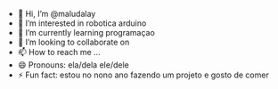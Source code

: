 - 👋 Hi, I’m @maludalay
- 👀 I’m interested in robotica arduino
- 🌱 I’m currently learning programaçao
- 💞️ I’m looking to collaborate on 
- 📫 How to reach me ...
- 😄 Pronouns: ela/dela ele/dele
- ⚡ Fun fact: estou no nono ano fazendo um projeto e gosto de comer

<!---
maludalay/maludalay is a ✨ special ✨ repository because its `README.md` (this file) appears on your GitHub profile.
You can click the Preview link to take a look at your changes.
--->
